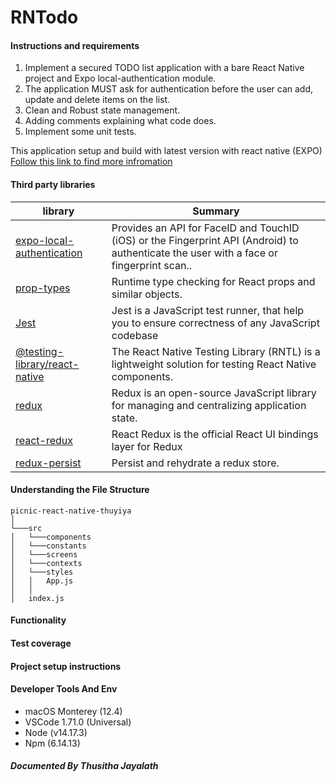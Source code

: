 # RNTodo

#### Instructions and requirements

1. Implement a secured TODO list application with a bare React Native project and Expo local-authentication module.
2. The application MUST ask for authentication before the user can add, update and delete items on the list.
3. Clean and Robust state management.
4. Adding comments explaining what code does.
5. Implement some unit tests. 

This application setup and build with latest version with react native (EXPO) [Follow this link to find more infromation](https://reactnative.dev/docs/environment-setup) 


#### Third party libraries

| library                                                               | Summary                                                                                                                                                                     |
| --------------------------------------------------------------------- | --------------------------------------------------------------------------------------------------------------------------------------------------------------------------- |
| [expo-local-authentication](https://github.com/expo/expo/tree/sdk-46/packages/expo-local-authentication)                                         | Provides an API for FaceID and TouchID (iOS) or the Fingerprint API (Android) to authenticate the user with a face or fingerprint scan..                                                                                                                                     |
| [prop-types](https://www.npmjs.com/package/prop-types)                | Runtime type checking for React props and similar objects. 
| [Jest](https://jestjs.io)                                             | Jest is a JavaScript test runner, that help you to ensure correctness of any JavaScript codebase                                                                            |
| [@testing-library/react-native](https://www.npmjs.com/package/@testing-library/react-native)                          | The React Native Testing Library (RNTL) is a lightweight solution for testing React Native components.
| [redux](https://redux.js.org/)                          | Redux is an open-source JavaScript library for managing and centralizing application state.                                   |
| [react-redux](https://react-redux.js.org)                          | React Redux is the official React UI bindings layer for Redux                                   |
| [redux-persist](https://www.npmjs.com/package/redux-persist)                          | Persist and rehydrate a redux store.                                   |

#### Understanding the File Structure

```
picnic-react-native-thuyiya
│
└───src
│   └───components
│   └───constants
│   └───screens
│   └───contexts
│   └───styles
│   │   App.js
│   │
│   index.js
```

#### Functionality

#### Test coverage

#### Project setup instructions


#### Developer Tools And Env

- macOS Monterey (12.4)
- VSCode 1.71.0 (Universal)
- Node (v14.17.3)
- Npm (6.14.13)

##### Documented By _Thusitha Jayalath_

